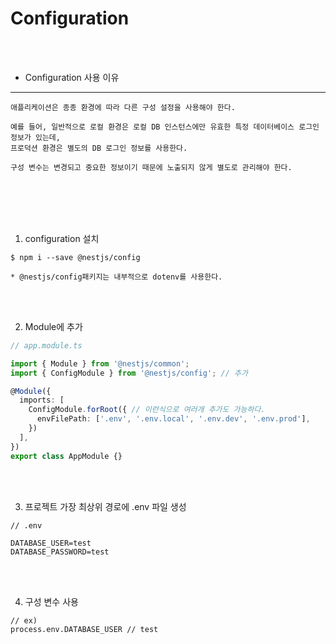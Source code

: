 # Configuration

<br />
<br />

* Configuration 사용 이유
---

```
애플리케이션은 종종 환경에 따라 다른 구성 설정을 사용해야 한다.

예를 들어, 일반적으로 로컬 환경은 로컬 DB 인스턴스에만 유효한 특정 데이터베이스 로그인 정보가 있는데,
프로덕션 환경은 별도의 DB 로그인 정보를 사용한다.

구성 변수는 변경되고 중요한 정보이기 때문에 노출되지 않게 별도로 관리해야 한다.
```

<br />
<br />
<br />
<br />

1. configuration 설치

```npm
$ npm i --save @nestjs/config

* @nestjs/config패키지는 내부적으로 dotenv를 사용한다.
```

<br />
<br />

2. Module에 추가

```ts
// app.module.ts

import { Module } from '@nestjs/common';
import { ConfigModule } from '@nestjs/config'; // 추가

@Module({
  imports: [
    ConfigModule.forRoot({ // 이런식으로 여러개 추가도 가능하다.
      envFilePath: ['.env', '.env.local', '.env.dev', '.env.prod'],
    })
  ],
})
export class AppModule {}
```

<br />
<br />

3. 프로젝트 가장 최상위 경로에 .env 파일 생성

```
// .env

DATABASE_USER=test
DATABASE_PASSWORD=test
```

<br />
<br />

4. 구성 변수 사용

```
// ex)
process.env.DATABASE_USER // test
```
